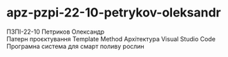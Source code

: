 # apz-pzpi-22-10-petrykov-oleksandr
ПЗПІ-22-10 
Петриков Олександр  
Патерн проєктування Template Method
Архітектура Visual Studio Code
Програмна система для смарт поливу рослин 

